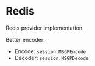 # Redis

Redis provider implementation.

Better encoder:

- Encode: `session.MSGPEncode`
- Decoder: `session.MSGPDecode`
